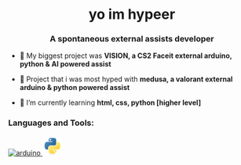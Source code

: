 <h1 align="center">yo im hypeer</h1>
<h3 align="center">A spontaneous external assists developer</h3>

- 🔭 My biggest project was **VISION, a CS2 Faceit external arduino, python & AI powered assist**

- 🔭 Project that i was most hyped with **medusa, a valorant external arduino & python powered assist**

- 🌱 I’m currently learning **html, css, python [higher level]**


<p align="left">
</p>

<h3 align="left">Languages and Tools:</h3>
<p align="left"> <a href="https://www.arduino.cc/" target="_blank" rel="noreferrer"> <img src="https://cdn.worldvectorlogo.com/logos/arduino-1.svg" alt="arduino" width="40" height="40"/> </a> <a href="https://www.python.org" target="_blank" rel="noreferrer"> <img src="https://raw.githubusercontent.com/devicons/devicon/master/icons/python/python-original.svg" alt="python" width="40" height="40"/> </a> </p>
